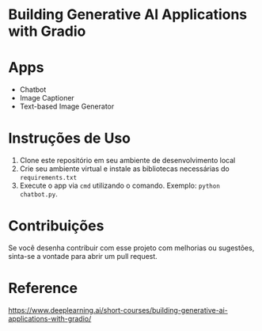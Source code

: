 # Building Generative AI Applications with Gradio

# Apps
- Chatbot
- Image Captioner
- Text-based Image Generator

# Instruções de Uso
1. Clone este repositório em seu ambiente de desenvolvimento local
2. Crie seu ambiente virtual e instale as bibliotecas necessárias do ```requirements.txt```
3. Execute o app via ```cmd``` utilizando o comando. Exemplo: ```python chatbot.py```.

# Contribuições
Se você desenha contribuir com esse projeto com melhorias ou sugestões, sinta-se a vontade para abrir um pull request.

# Reference
https://www.deeplearning.ai/short-courses/building-generative-ai-applications-with-gradio/
